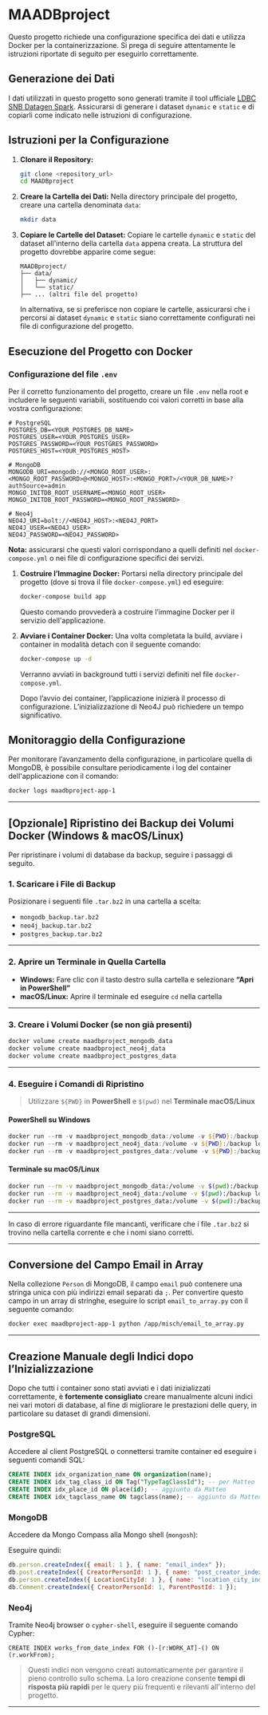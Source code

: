 # MAADBproject

Questo progetto richiede una configurazione specifica dei dati e utilizza Docker per la containerizzazione. Si prega di seguire attentamente le istruzioni riportate di seguito per eseguirlo correttamente.

## Generazione dei Dati

I dati utilizzati in questo progetto sono generati tramite il tool ufficiale [LDBC SNB Datagen Spark](https://github.com/ldbc/ldbc_snb_datagen_spark). Assicurarsi di generare i dataset `dynamic` e `static` e di copiarli come indicato nelle istruzioni di configurazione.

## Istruzioni per la Configurazione

1. **Clonare il Repository:**

   ```bash
   git clone <repository_url>
   cd MAADBproject
   ```

2. **Creare la Cartella dei Dati:**
   Nella directory principale del progetto, creare una cartella denominata `data`:

   ```bash
   mkdir data
   ```

3. **Copiare le Cartelle del Dataset:**
   Copiare le cartelle `dynamic` e `static` del dataset all'interno della cartella `data` appena creata. La struttura del progetto dovrebbe apparire come segue:

   ```
   MAADBproject/
   ├── data/
   │   ├── dynamic/
   │   └── static/
   ├── ... (altri file del progetto)
   ```

   In alternativa, se si preferisce non copiare le cartelle, assicurarsi che i percorsi ai dataset `dynamic` e `static` siano correttamente configurati nei file di configurazione del progetto.

## Esecuzione del Progetto con Docker

### Configurazione del file `.env`

Per il corretto funzionamento del progetto, creare un file `.env` nella root e includere le seguenti variabili, sostituendo **<PLACEHOLDER>** coi valori corretti in base alla vostra configurazione:

```env
# PostgreSQL
POSTGRES_DB=<YOUR_POSTGRES_DB_NAME>
POSTGRES_USER=<YOUR_POSTGRES_USER>
POSTGRES_PASSWORD=<YOUR_POSTGRES_PASSWORD>
POSTGRES_HOST=<YOUR_POSTGRES_HOST>

# MongoDB
MONGODB_URI=mongodb://<MONGO_ROOT_USER>:<MONGO_ROOT_PASSWORD>@<MONGO_HOST>:<MONGO_PORT>/<YOUR_DB_NAME>?authSource=admin
MONGO_INITDB_ROOT_USERNAME=<MONGO_ROOT_USER>
MONGO_INITDB_ROOT_PASSWORD=<MONGO_ROOT_PASSWORD>

# Neo4j
NEO4J_URI=bolt://<NEO4J_HOST>:<NEO4J_PORT>
NEO4J_USER=<NEO4J_USER>
NEO4J_PASSWORD=<NEO4J_PASSWORD>
```

**Nota:** assicurarsi che questi valori corrispondano a quelli definiti nel `docker-compose.yml` o nei file di configurazione specifici dei servizi.

1. **Costruire l’Immagine Docker:**
   Portarsi nella directory principale del progetto (dove si trova il file `docker-compose.yml`) ed eseguire:

   ```bash
   docker-compose build app
   ```

   Questo comando provvederà a costruire l’immagine Docker per il servizio dell'applicazione.

2. **Avviare i Container Docker:**
   Una volta completata la build, avviare i container in modalità detach con il seguente comando:

   ```bash
   docker-compose up -d
   ```

   Verranno avviati in background tutti i servizi definiti nel file `docker-compose.yml`.

   Dopo l’avvio dei container, l’applicazione inizierà il processo di configurazione. L’inizializzazione di Neo4J può richiedere un tempo significativo.

## Monitoraggio della Configurazione

Per monitorare l’avanzamento della configurazione, in particolare quella di MongoDB, è possibile consultare periodicamente i log del container dell'applicazione con il comando:

```bash
docker logs maadbproject-app-1
```

---

## \[Opzionale] Ripristino dei Backup dei Volumi Docker (Windows & macOS/Linux)

Per ripristinare i volumi di database da backup, seguire i passaggi di seguito.

### 1. Scaricare i File di Backup

Posizionare i seguenti file `.tar.bz2` in una cartella a scelta:

* `mongodb_backup.tar.bz2`
* `neo4j_backup.tar.bz2`
* `postgres_backup.tar.bz2`

---

### 2. Aprire un Terminale in Quella Cartella

* **Windows:** Fare clic con il tasto destro sulla cartella e selezionare **“Apri in PowerShell”**
* **macOS/Linux:** Aprire il terminale ed eseguire `cd` nella cartella

---

### 3. Creare i Volumi Docker (se non già presenti)

```bash
docker volume create maadbproject_mongodb_data
docker volume create maadbproject_neo4j_data
docker volume create maadbproject_postgres_data
```

---

### 4. Eseguire i Comandi di Ripristino

> Utilizzare `${PWD}` in **PowerShell** e `$(pwd)` nel **Terminale macOS/Linux**

#### PowerShell su Windows

```powershell
docker run --rm -v maadbproject_mongodb_data:/volume -v ${PWD}:/backup loomchild/volume-backup restore mongodb_backup.tar.bz2
docker run --rm -v maadbproject_neo4j_data:/volume -v ${PWD}:/backup loomchild/volume-backup restore neo4j_backup.tar.bz2
docker run --rm -v maadbproject_postgres_data:/volume -v ${PWD}:/backup loomchild/volume-backup restore postgres_backup.tar.bz2
```

#### Terminale su macOS/Linux

```bash
docker run --rm -v maadbproject_mongodb_data:/volume -v $(pwd):/backup loomchild/volume-backup restore mongodb_backup.tar.bz2
docker run --rm -v maadbproject_neo4j_data:/volume -v $(pwd):/backup loomchild/volume-backup restore neo4j_backup.tar.bz2
docker run --rm -v maadbproject_postgres_data:/volume -v $(pwd):/backup loomchild/volume-backup restore postgres_backup.tar.bz2
```

---

In caso di errore riguardante file mancanti, verificare che i file `.tar.bz2` si trovino nella cartella corrente e che i nomi siano corretti.

---

## Conversione del Campo Email in Array

Nella collezione `Person` di MongoDB, il campo `email` può contenere una stringa unica con più indirizzi email separati da `;`. Per convertire questo campo in un array di stringhe, eseguire lo script `email_to_array.py` con il seguente comando:

```bash
docker exec maadbproject-app-1 python /app/misch/email_to_array.py
```

---

## Creazione Manuale degli Indici dopo l’Inizializzazione

Dopo che tutti i container sono stati avviati e i dati inizializzati correttamente, è **fortemente consigliato** creare manualmente alcuni indici nei vari motori di database, al fine di migliorare le prestazioni delle query, in particolare su dataset di grandi dimensioni.

### PostgreSQL

Accedere al client PostgreSQL o connettersi tramite container ed eseguire i seguenti comandi SQL:

```sql
CREATE INDEX idx_organization_name ON organization(name);
CREATE INDEX idx_tag_class_id ON Tag("TypeTagClassId"); -- per Matteo
CREATE INDEX idx_place_id ON place(id); -- aggiunto da Matteo
CREATE INDEX idx_tagclass_name ON tagclass(name); -- aggiunto da Matteo
```

### MongoDB

Accedere da Mongo Compass alla Mongo shell (`mongosh`):

Eseguire quindi:

```javascript
db.person.createIndex({ email: 1 }, { name: "email_index" });
db.post.createIndex({ CreatorPersonId: 1 }, { name: "post_creator_index" });
db.person.createIndex({ LocationCityId: 1 }, { name: "location_city_index" });
db.Comment.createIndex({ CreatorPersonId: 1, ParentPostId: 1 });
```

### Neo4j

Tramite Neo4j browser o `cypher-shell`, eseguire il seguente comando Cypher:

```cypher
CREATE INDEX works_from_date_index FOR ()-[r:WORK_AT]-() ON (r.workFrom);
```

> Questi indici non vengono creati automaticamente per garantire il pieno controllo sullo schema. La loro creazione consente **tempi di risposta più rapidi** per le query più frequenti e rilevanti all'interno del progetto.

---
